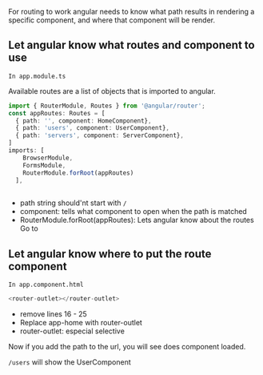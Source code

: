 
For routing to work angular needs to know what path results in rendering a specific component, and where that component will be render.

## Let angular know what routes and component to use

`In app.module.ts`

Available routes are a list of objects that is imported to angular.

```ts
import { RouterModule, Routes } from '@angular/router';
const appRoutes: Routes = [
  { path: '', component: HomeComponent},
  { path: 'users', component: UserComponent},
  { path: 'servers', component: ServerComponent},
]
imports: [
    BrowserModule,
    FormsModule,
    RouterModule.forRoot(appRoutes)
  ],
  

```

- path string should'nt start with `/`
- component: tells what component to open when the path is matched
- RouterModule.forRoot(appRoutes): Lets angular know about the routes Go to

## Let angular know where to put the route component

`In app.component.html `

```ts 
<router-outlet></router-outlet>
```

- remove lines 16 - 25
- Replace app-home with router-outlet
- router-outlet: especial selective

Now if you add the path to the url, you will see does component loaded. 

`/users` will show the UserComponent


